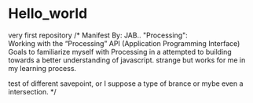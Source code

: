 # Hello_world
very first repository
/*
Manifest By: JAB.. 
"Processing": 		
Working with the “Processing” API (Application Programming Interface)    
Goals to familiarize myself with Processing in a attempted to building towards a better understanding of javascript. strange but works for me in my learning process.


test of different savepoint, or I suppose a type of brance or mybe even a intersection.
*/
